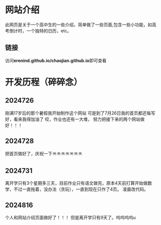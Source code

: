 # 网站介绍
此网页是关于一个高中生的一些介绍，简单做了一些页面,包含一些小功能，如高考倒计时，一个独特的日历，etc。
## 链接
访问**erenind.github.io/chaojian.github.io**即可查看


# 开发历程（碎碎念）
## 2024726
刚满17岁后的那个暑假我开始制作这个网站
可是到了7月26日我的首页都还每写好，看来我得加油了
哎，作业也还有一大堆，
努力把接下来的两个网站做好！！！


## 2024728
把首页做好了，庆祝一下🪅🪅🪅🪅🪅🪅🪅

## 2024731
离开学只有3个星期多三天，目前作业只有语文做完，原本4天前打算开始做数学，不过一直拖着，没办法（贪玩），一直到现在只作了4页。
凌晨改代码。

## 2024816
个人和网站介绍页面做好了！！！
但是离开学只有9天了。呜呜呜呜u
